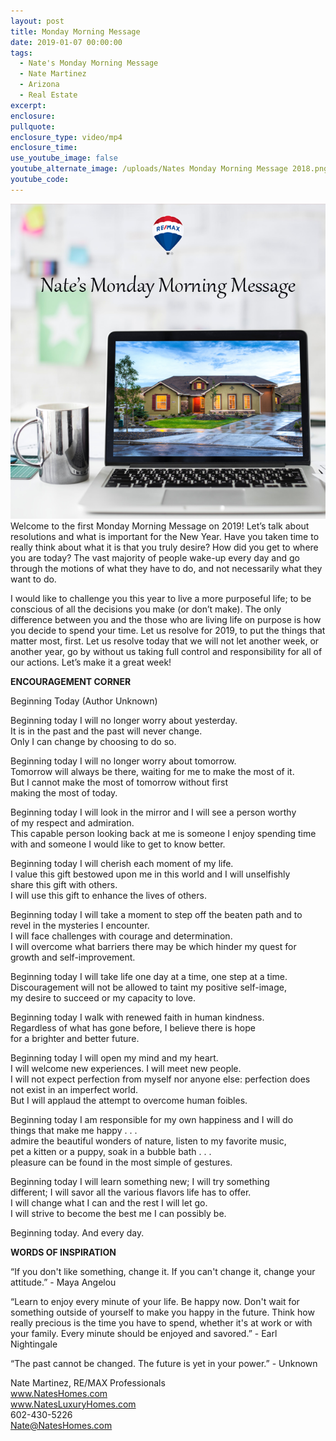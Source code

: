 ```yaml
---
layout: post
title: Monday Morning Message
date: 2019-01-07 00:00:00
tags:
  - Nate's Monday Morning Message
  - Nate Martinez
  - Arizona
  - Real Estate
excerpt:
enclosure:
pullquote:
enclosure_type: video/mp4
enclosure_time:
use_youtube_image: false
youtube_alternate_image: /uploads/Nates Monday Morning Message 2018.png
youtube_code:
---
```


![](/uploads/181219-natemondaymessage-v1.png)Welcome to the first Monday Morning Message on 2019! Let’s talk about resolutions and what is important for the New Year. Have you taken time to really think about what it is that you truly desire? How did you get to where you are today? The vast majority of people wake-up every day and go through the motions of what they have to do, and not necessarily what they want to do.

I would like to challenge you this year to live a more purposeful life; to be conscious of all the decisions you make (or don’t make). The only difference between you and the those who are living life on purpose is how you decide to spend your time. Let us resolve for 2019, to put the things that matter most, first. Let us resolve today that we will not let another week, or another year, go by without us taking full control and responsibility for all of our actions. Let’s make it a great week!

**ENCOURAGEMENT CORNER**

Beginning Today (Author Unknown)

Beginning today I will no longer worry about yesterday.<br>It is in the past and the past will never change.<br>Only I can change by choosing to do so.

Beginning today I will no longer worry about tomorrow.<br>Tomorrow will always be there, waiting for me to make the most of it.<br>But I cannot make the most of tomorrow without first<br>making the most of today.

Beginning today I will look in the mirror and I will see a person worthy&nbsp;<br>of my respect and admiration.&nbsp;<br>This capable person looking back at me is someone I enjoy spending time<br>with and someone I would like to get to know better.

Beginning today I will cherish each moment of my life.<br>I value this gift bestowed upon me in this world and I will unselfishly<br>share this gift with others.&nbsp;<br>I will use this gift to enhance the lives of others.

Beginning today I will take a moment to step off the beaten path and to<br>revel in the mysteries I encounter.<br>I will face challenges with courage and determination.<br>I will overcome what barriers there may be which hinder my quest for&nbsp;<br>growth and self-improvement.

Beginning today I will take life one day at a time, one step at a time.<br>Discouragement will not be allowed to taint my positive self-image,<br>my desire to succeed or my capacity to love.

Beginning today I walk with renewed faith in human kindness.<br>Regardless of what has gone before, I believe there is hope<br>for a brighter and better future.

Beginning today I will open my mind and my heart.<br>I will welcome new experiences. I will meet new people.<br>I will not expect perfection from myself nor anyone else: perfection does not exist in an imperfect world.<br>But I will applaud the attempt to overcome human foibles.

Beginning today I am responsible for my own happiness and I will do&nbsp;<br>things that make me happy . . .<br>admire the beautiful wonders of nature, listen to my favorite music,<br>pet a kitten or a puppy, soak in a bubble bath . . .<br>pleasure can be found in the most simple of gestures.

Beginning today I will learn something new; I will try something&nbsp;<br>different; I will savor all the various flavors life has to offer.<br>I will change what I can and the rest I will let go.<br>I will strive to become the best me I can possibly be.

Beginning today. And every day.

**WORDS OF INSPIRATION**

“If you don't like something, change it. If you can't change it, change your attitude.” - Maya Angelou

“Learn to enjoy every minute of your life. Be happy now. Don't wait for something outside of yourself to make you happy in the future. Think how really precious is the time you have to spend, whether it's at work or with your family. Every minute should be enjoyed and savored.” - Earl Nightingale

“The past cannot be changed. The future is yet in your power.” - Unknown

Nate Martinez, RE/MAX Professionals<br>www.NatesHomes.com<br>www.NatesLuxuryHomes.com<br>602-430-5226<br>Nate@NatesHomes.com
